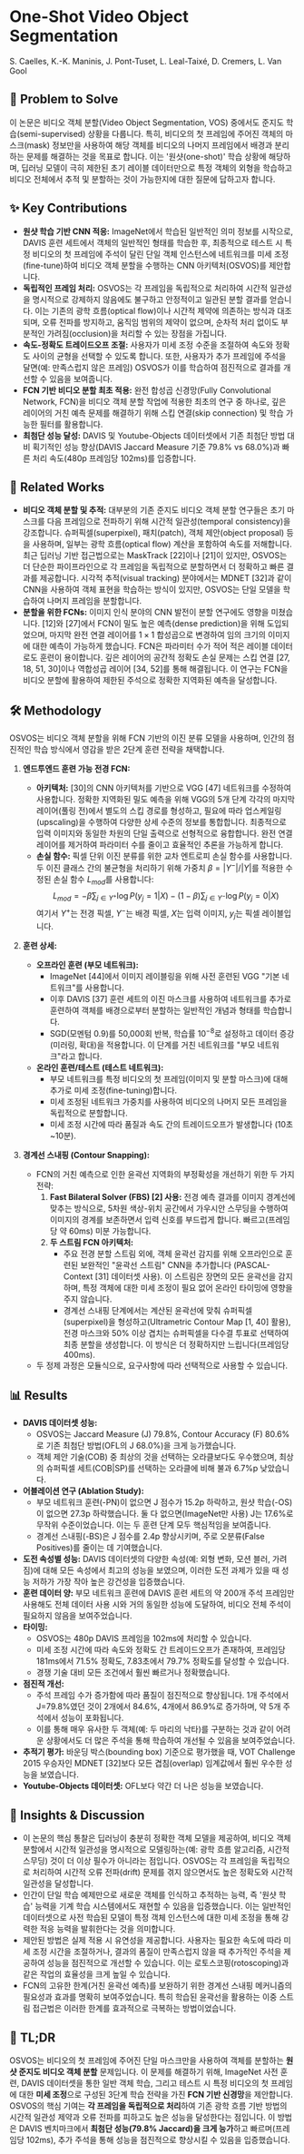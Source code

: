 # One-Shot Video Object Segmentation

S. Caelles, K.-K. Maninis, J. Pont-Tuset, L. Leal-Taixé, D. Cremers, L. Van Gool

## 🧩 Problem to Solve

이 논문은 비디오 객체 분할(Video Object Segmentation, VOS) 중에서도 준지도 학습(semi-supervised) 상황을 다룹니다. 특히, 비디오의 첫 프레임에 주어진 객체의 마스크(mask) 정보만을 사용하여 해당 객체를 비디오의 나머지 프레임에서 배경과 분리하는 문제를 해결하는 것을 목표로 합니다. 이는 '원샷(one-shot)' 학습 상황에 해당하며, 딥러닝 모델이 극히 제한된 초기 레이블 데이터만으로 특정 객체의 외형을 학습하고 비디오 전체에서 추적 및 분할하는 것이 가능한지에 대한 질문에 답하고자 합니다.

## ✨ Key Contributions

- **원샷 학습 기반 CNN 적응:** ImageNet에서 학습된 일반적인 의미 정보를 시작으로, DAVIS 훈련 세트에서 객체의 일반적인 형태를 학습한 후, 최종적으로 테스트 시 특정 비디오의 첫 프레임에 주석이 달린 단일 객체 인스턴스에 네트워크를 미세 조정(fine-tune)하여 비디오 객체 분할을 수행하는 CNN 아키텍처(OSVOS)를 제안합니다.
- **독립적인 프레임 처리:** OSVOS는 각 프레임을 독립적으로 처리하여 시간적 일관성을 명시적으로 강제하지 않음에도 불구하고 안정적이고 일관된 분할 결과를 얻습니다. 이는 기존의 광학 흐름(optical flow)이나 시간적 제약에 의존하는 방식과 대조되며, 오류 전파를 방지하고, 움직임 범위의 제약이 없으며, 순차적 처리 없이도 부분적인 가려짐(occlusion)을 처리할 수 있는 장점을 가집니다.
- **속도-정확도 트레이드오프 조절:** 사용자가 미세 조정 수준을 조절하여 속도와 정확도 사이의 균형을 선택할 수 있도록 합니다. 또한, 사용자가 추가 프레임에 주석을 달면(예: 만족스럽지 않은 프레임) OSVOS가 이를 학습하여 점진적으로 결과를 개선할 수 있음을 보여줍니다.
- **FCN 기반 비디오 분할 최초 적용:** 완전 합성곱 신경망(Fully Convolutional Network, FCN)을 비디오 객체 분할 작업에 적용한 최초의 연구 중 하나로, 깊은 레이어의 거친 예측 문제를 해결하기 위해 스킵 연결(skip connection) 및 학습 가능한 필터를 활용합니다.
- **최첨단 성능 달성:** DAVIS 및 Youtube-Objects 데이터셋에서 기존 최첨단 방법 대비 획기적인 성능 향상(DAVIS Jaccard Measure 기준 79.8% vs 68.0%)과 빠른 처리 속도(480p 프레임당 102ms)를 입증합니다.

## 📎 Related Works

- **비디오 객체 분할 및 추적:** 대부분의 기존 준지도 비디오 객체 분할 연구들은 초기 마스크를 다음 프레임으로 전파하기 위해 시간적 일관성(temporal consistency)을 강조합니다. 슈퍼픽셀(superpixel), 패치(patch), 객체 제안(object proposal) 등을 사용하며, 일부는 광학 흐름(optical flow) 계산을 포함하여 속도를 저해합니다. 최근 딥러닝 기반 접근법으로는 MaskTrack [22]이나 [21]이 있지만, OSVOS는 더 단순한 파이프라인으로 각 프레임을 독립적으로 분할하면서 더 정확하고 빠른 결과를 제공합니다. 시각적 추적(visual tracking) 분야에서는 MDNET [32]과 같이 CNN을 사용하여 객체 표현을 학습하는 방식이 있지만, OSVOS는 단일 모델을 학습하여 나머지 프레임을 분할합니다.
- **분할을 위한 FCNs:** 이미지 인식 분야의 CNN 발전이 분할 연구에도 영향을 미쳤습니다. [12]와 [27]에서 FCN이 밀도 높은 예측(dense prediction)을 위해 도입되었으며, 마지막 완전 연결 레이어를 $1 \times 1$ 합성곱으로 변경하여 임의 크기의 이미지에 대한 예측이 가능하게 했습니다. FCN은 파라미터 수가 적어 적은 레이블 데이터로도 훈련이 용이합니다. 깊은 레이어의 공간적 정확도 손실 문제는 스킵 연결 [27, 18, 51, 30]이나 역합성곱 레이어 [34, 52]를 통해 해결됩니다. 이 연구는 FCN을 비디오 분할에 활용하여 제한된 주석으로 정확한 지역화된 예측을 달성합니다.

## 🛠️ Methodology

OSVOS는 비디오 객체 분할을 위해 FCN 기반의 이진 분류 모델을 사용하며, 인간의 점진적인 학습 방식에서 영감을 받은 2단계 훈련 전략을 채택합니다.

1. **엔드투엔드 훈련 가능 전경 FCN:**

   - **아키텍처:** [30]의 CNN 아키텍처를 기반으로 VGG [47] 네트워크를 수정하여 사용합니다. 정확한 지역화된 밀도 예측을 위해 VGG의 5개 단계 각각의 마지막 레이어(풀링 전)에서 별도의 스킵 경로를 형성하고, 필요에 따라 업스케일링(upscaling)을 수행하여 다양한 상세 수준의 정보를 통합합니다. 최종적으로 입력 이미지와 동일한 차원의 단일 출력으로 선형적으로 융합합니다. 완전 연결 레이어를 제거하여 파라미터 수를 줄이고 효율적인 추론을 가능하게 합니다.
   - **손실 함수:** 픽셀 단위 이진 분류를 위한 교차 엔트로피 손실 함수를 사용합니다. 두 이진 클래스 간의 불균형을 처리하기 위해 가중치 $\beta = |Y^-| / |Y|$를 적용한 수정된 손실 함수 $L_{mod}$를 사용합니다:
     $$L_{mod} = -\beta \sum_{j \in Y^+} \log P(y_j=1|X) - (1-\beta) \sum_{j \in Y^-} \log P(y_j=0|X)$$
     여기서 $Y^+$는 전경 픽셀, $Y^-$는 배경 픽셀, $X$는 입력 이미지, $y_j$는 픽셀 레이블입니다.

2. **훈련 상세:**

   - **오프라인 훈련 (부모 네트워크):**
     - ImageNet [44]에서 이미지 레이블링을 위해 사전 훈련된 VGG "기본 네트워크"를 사용합니다.
     - 이후 DAVIS [37] 훈련 세트의 이진 마스크를 사용하여 네트워크를 추가로 훈련하여 객체를 배경으로부터 분할하는 일반적인 개념과 형태를 학습합니다.
     - SGD(모멘텀 0.9)를 50,000회 반복, 학습률 $10^{-8}$로 설정하고 데이터 증강(미러링, 확대)을 적용합니다. 이 단계를 거친 네트워크를 "부모 네트워크"라고 합니다.
   - **온라인 훈련/테스트 (테스트 네트워크):**
     - 부모 네트워크를 특정 비디오의 첫 프레임(이미지 및 분할 마스크)에 대해 추가로 미세 조정(fine-tuning)합니다.
     - 미세 조정된 네트워크 가중치를 사용하여 비디오의 나머지 모든 프레임을 독립적으로 분할합니다.
     - 미세 조정 시간에 따라 품질과 속도 간의 트레이드오프가 발생합니다 (10초~10분).

3. **경계선 스내핑 (Contour Snapping):**
   - FCN의 거친 예측으로 인한 윤곽선 지역화의 부정확성을 개선하기 위한 두 가지 전략:
     1. **Fast Bilateral Solver (FBS) [2] 사용:** 전경 예측 결과를 이미지 경계선에 맞추는 방식으로, 5차원 색상-위치 공간에서 가우시안 스무딩을 수행하여 이미지의 경계를 보존하면서 입력 신호를 부드럽게 합니다. 빠르고(프레임당 약 60ms) 미분 가능합니다.
     2. **두 스트림 FCN 아키텍처:**
        - 주요 전경 분할 스트림 외에, 객체 윤곽선 감지를 위해 오프라인으로 훈련된 보완적인 "윤곽선 스트림" CNN을 추가합니다 (PASCAL-Context [31] 데이터셋 사용). 이 스트림은 장면의 모든 윤곽선을 감지하며, 특정 객체에 대한 미세 조정이 필요 없어 온라인 타이밍에 영향을 주지 않습니다.
        - 경계선 스내핑 단계에서는 계산된 윤곽선에 맞춰 슈퍼픽셀(superpixel)을 형성하고(Ultrametric Contour Map [1, 40] 활용), 전경 마스크와 50% 이상 겹치는 슈퍼픽셀을 다수결 투표로 선택하여 최종 분할을 생성합니다. 이 방식은 더 정확하지만 느립니다(프레임당 400ms).
   - 두 정제 과정은 모듈식으로, 요구사항에 따라 선택적으로 사용할 수 있습니다.

## 📊 Results

- **DAVIS 데이터셋 성능:**
  - OSVOS는 Jaccard Measure (J) 79.8%, Contour Accuracy (F) 80.6%로 기존 최첨단 방법(OFL의 J 68.0%)을 크게 능가했습니다.
  - 객체 제안 기술(COB) 중 최상의 것을 선택하는 오라클보다도 우수했으며, 최상의 슈퍼픽셀 세트(COB|SP)를 선택하는 오라클에 비해 불과 6.7%p 낮았습니다.
- **어블레이션 연구 (Ablation Study):**
  - 부모 네트워크 훈련(-PN)이 없으면 J 점수가 15.2p 하락하고, 원샷 학습(-OS)이 없으면 27.3p 하락했습니다. 둘 다 없으면(ImageNet만 사용) J는 17.6%로 무작위 수준이었습니다. 이는 두 훈련 단계 모두 핵심적임을 보여줍니다.
  - 경계선 스내핑(-BS)은 J 점수를 2.4p 향상시키며, 주로 오분류(False Positives)를 줄이는 데 기여했습니다.
- **도전 속성별 성능:** DAVIS 데이터셋의 다양한 속성(예: 외형 변화, 모션 블러, 가려짐)에 대해 모든 속성에서 최고의 성능을 보였으며, 이러한 도전 과제가 있을 때 성능 저하가 가장 작아 높은 강건성을 입증했습니다.
- **훈련 데이터 양:** 부모 네트워크 훈련에 DAVIS 훈련 세트의 약 200개 주석 프레임만 사용해도 전체 데이터 사용 시와 거의 동일한 성능에 도달하여, 비디오 전체 주석이 필요하지 않음을 보여주었습니다.
- **타이밍:**
  - OSVOS는 480p DAVIS 프레임을 102ms에 처리할 수 있습니다.
  - 미세 조정 시간에 따라 속도와 정확도 간 트레이드오프가 존재하여, 프레임당 181ms에서 71.5% 정확도, 7.83초에서 79.7% 정확도를 달성할 수 있습니다.
  - 경쟁 기술 대비 모든 조건에서 훨씬 빠르거나 정확했습니다.
- **점진적 개선:**
  - 주석 프레임 수가 증가함에 따라 품질이 점진적으로 향상됩니다. 1개 주석에서 J=79.8%였던 것이 2개에서 84.6%, 4개에서 86.9%로 증가하며, 약 5개 주석에서 성능이 포화됩니다.
  - 이를 통해 매우 유사한 두 객체(예: 두 마리의 낙타)를 구분하는 것과 같이 어려운 상황에서도 더 많은 주석을 통해 학습하여 개선될 수 있음을 보여주었습니다.
- **추적기 평가:** 바운딩 박스(bounding box) 기준으로 평가했을 때, VOT Challenge 2015 우승자인 MDNET [32]보다 모든 겹침(overlap) 임계값에서 훨씬 우수한 성능을 보였습니다.
- **Youtube-Objects 데이터셋:** OFL보다 약간 더 나은 성능을 보였습니다.

## 🧠 Insights & Discussion

- 이 논문의 핵심 통찰은 딥러닝이 충분히 정확한 객체 모델을 제공하여, 비디오 객체 분할에서 시간적 일관성을 명시적으로 모델링하는(예: 광학 흐름 알고리즘, 시간적 스무딩) 것이 더 이상 필수가 아니라는 점입니다. OSVOS는 각 프레임을 독립적으로 처리하여 시간적 오류 전파(drift) 문제를 겪지 않으면서도 높은 정확도와 시간적 일관성을 달성합니다.
- 인간이 단일 학습 예제만으로 새로운 객체를 인식하고 추적하는 능력, 즉 '원샷 학습' 능력을 기계 학습 시스템에서도 재현할 수 있음을 입증했습니다. 이는 일반적인 데이터셋으로 사전 학습된 모델이 특정 객체 인스턴스에 대한 미세 조정을 통해 강력한 적응 능력을 발휘한다는 것을 의미합니다.
- 제안된 방법은 실제 적용 시 유연성을 제공합니다. 사용자는 필요한 속도에 따라 미세 조정 시간을 조절하거나, 결과의 품질이 만족스럽지 않을 때 추가적인 주석을 제공하여 성능을 점진적으로 개선할 수 있습니다. 이는 로토스코핑(rotoscoping)과 같은 작업의 효율성을 크게 높일 수 있습니다.
- FCN의 고유한 한계(거친 윤곽선 예측)를 보완하기 위한 경계선 스내핑 메커니즘의 필요성과 효과를 명확히 보여주었습니다. 특히 학습된 윤곽선을 활용하는 이중 스트림 접근법은 이러한 한계를 효과적으로 극복하는 방법이었습니다.

## 📌 TL;DR

OSVOS는 비디오의 첫 프레임에 주어진 단일 마스크만을 사용하여 객체를 분할하는 **원샷 준지도 비디오 객체 분할** 문제입니다. 이 문제를 해결하기 위해, ImageNet 사전 훈련, DAVIS 데이터셋을 통한 일반 객체 학습, 그리고 테스트 시 특정 비디오의 첫 프레임에 대한 **미세 조정**으로 구성된 3단계 학습 전략을 가진 **FCN 기반 신경망**을 제안합니다. OSVOS의 핵심 기여는 **각 프레임을 독립적으로 처리**하여 기존 광학 흐름 기반 방법의 시간적 일관성 제약과 오류 전파를 피하고도 높은 성능을 달성한다는 점입니다. 이 방법은 DAVIS 벤치마크에서 **최첨단 성능(79.8% Jaccard)을 크게 능가**하고 빠르며(프레임당 102ms), 추가 주석을 통해 성능을 점진적으로 향상시킬 수 있음을 입증했습니다.
